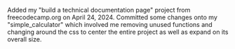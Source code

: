 Added my "build a technical documentation page" project from freecodecamp.org on April 24, 2024.
Committed some changes onto my "simple_calculator" which involved me removing unused functions and changing around the css to center the entire project as well as expand on its overall size.  
